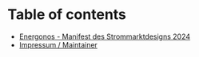 # Table of contents

* [Energonos - Manifest des Strommarktdesigns 2024](README.md)
* [Impressum / Maintainer](impressum-maintainer.md)
